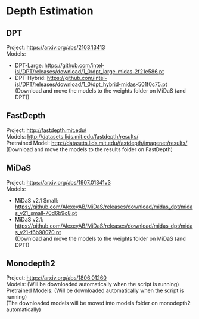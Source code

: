 # Depth Estimation
## DPT
Project: https://arxiv.org/abs/2103.13413 <br />
Models: <br />
- DPT-Large: https://github.com/intel-isl/DPT/releases/download/1_0/dpt_large-midas-2f21e586.pt <br />
- DPT-Hybrid: https://github.com/intel-isl/DPT/releases/download/1_0/dpt_hybrid-midas-501f0c75.pt <br />
(Download and move the models to the weights folder on MiDaS (and DPT)) <br />
## FastDepth
Project: http://fastdepth.mit.edu/ <br />
Models: http://datasets.lids.mit.edu/fastdepth/results/ <br />
Pretrained Model: http://datasets.lids.mit.edu/fastdepth/imagenet/results/ <br />
(Download and move the models to the results folder on FastDepth) <br />
## MiDaS
Project: https://arxiv.org/abs/1907.01341v3 <br />
Models: <br />
- MiDaS v2.1 Small: https://github.com/AlexeyAB/MiDaS/releases/download/midas_dpt/midas_v21_small-70d6b9c8.pt <br />
- MiDaS v2.1: https://github.com/AlexeyAB/MiDaS/releases/download/midas_dpt/midas_v21-f6b98070.pt <br />
(Download and move the models to the weights folder on MiDaS (and DPT)) <br />
## Monodepth2
Project: https://arxiv.org/abs/1806.01260 <br />
Models: (Will be downloaded automatically when the script is running) <br />
Pretrained Models: (Will be downloaded automatically when the script is running) <br />
(The downloaded models will be moved into models folder on monodepth2 automatically)
